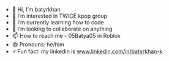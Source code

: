 - 👋 Hi, I’m batyrkhan
- 👀 I’m interested in TWICE kpop group
- 🌱 I’m currently learning how to code
- 💞️ I’m looking to collaborate on anything
- 📫 How to reach me - 05Batya05 in Roblox
- 😄 Pronouns: he/him
- ⚡ Fun fact: my linkedin is www.linkedin.com/in/batyrkhan-k


<!---
batyrkhan9/batyrkhan9 is a ✨ special ✨ repository because its `README.md` (this file) appears on your GitHub profile.
You can click the Preview link to take a look at your changes.
--->
